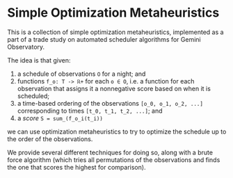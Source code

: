 # Simple Optimization Metaheuristics

This is a collection of simple optimization metaheuristics, implemented as a part of a trade study on automated scheduler algorithms for Gemini Observatory.

The idea is that given:
1. a schedule of observations `O` for a night; and
2. functions `f_o: T -> ℝ+` for each `o ∈ O`, i.e. a function for each observation that assigns
it a nonnegative score based on when it is scheduled;
3. a time-based ordering of the observations `[o_0, o_1, o_2, ...]` corresponding to times `[t_0, t_1, t_2, ...]`; and
3. a _score_ `S = sum_(f_o_i(t_i))`

we can use optimization metaheuristics to try to optimize the schedule up to the order of the
observations.

We provide several different techniques for doing so, along with a brute force algorithm (which tries all permutations
of the observations and finds the one that scores the highest for comparison).
